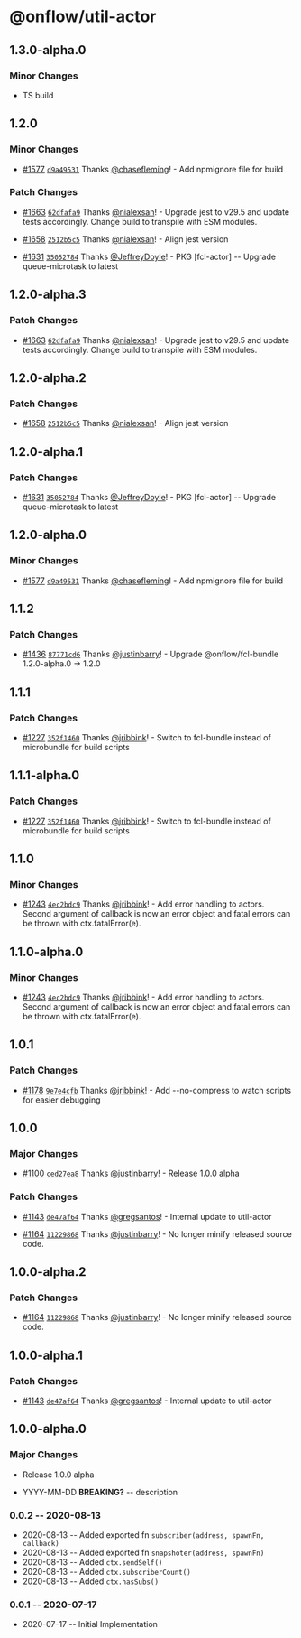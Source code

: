 # @onflow/util-actor

## 1.3.0-alpha.0

### Minor Changes

- TS build

## 1.2.0

### Minor Changes

- [#1577](https://github.com/onflow/fcl-js/pull/1577) [`d9a49531`](https://github.com/onflow/fcl-js/commit/d9a495316cd03ed0de99e0f01d1b8850a1f0eec4) Thanks [@chasefleming](https://github.com/chasefleming)! - Add npmignore file for build

### Patch Changes

- [#1663](https://github.com/onflow/fcl-js/pull/1663) [`62dfafa9`](https://github.com/onflow/fcl-js/commit/62dfafa9c7adc3933822b0d3171d6eb025f1719e) Thanks [@nialexsan](https://github.com/nialexsan)! - Upgrade jest to v29.5 and update tests accordingly. Change build to transpile with ESM modules.

- [#1658](https://github.com/onflow/fcl-js/pull/1658) [`2512b5c5`](https://github.com/onflow/fcl-js/commit/2512b5c53dff708fca97cd8afdbb1f4a46b2f106) Thanks [@nialexsan](https://github.com/nialexsan)! - Align jest version

- [#1631](https://github.com/onflow/fcl-js/pull/1631) [`35052784`](https://github.com/onflow/fcl-js/commit/3505278418e64045248c04fd21f0c09ddbb3132e) Thanks [@JeffreyDoyle](https://github.com/JeffreyDoyle)! - PKG [fcl-actor] -- Upgrade queue-microtask to latest

## 1.2.0-alpha.3

### Patch Changes

- [#1663](https://github.com/onflow/fcl-js/pull/1663) [`62dfafa9`](https://github.com/onflow/fcl-js/commit/62dfafa9c7adc3933822b0d3171d6eb025f1719e) Thanks [@nialexsan](https://github.com/nialexsan)! - Upgrade jest to v29.5 and update tests accordingly. Change build to transpile with ESM modules.

## 1.2.0-alpha.2

### Patch Changes

- [#1658](https://github.com/onflow/fcl-js/pull/1658) [`2512b5c5`](https://github.com/onflow/fcl-js/commit/2512b5c53dff708fca97cd8afdbb1f4a46b2f106) Thanks [@nialexsan](https://github.com/nialexsan)! - Align jest version

## 1.2.0-alpha.1

### Patch Changes

- [#1631](https://github.com/onflow/fcl-js/pull/1631) [`35052784`](https://github.com/onflow/fcl-js/commit/3505278418e64045248c04fd21f0c09ddbb3132e) Thanks [@JeffreyDoyle](https://github.com/JeffreyDoyle)! - PKG [fcl-actor] -- Upgrade queue-microtask to latest

## 1.2.0-alpha.0

### Minor Changes

- [#1577](https://github.com/onflow/fcl-js/pull/1577) [`d9a49531`](https://github.com/onflow/fcl-js/commit/d9a495316cd03ed0de99e0f01d1b8850a1f0eec4) Thanks [@chasefleming](https://github.com/chasefleming)! - Add npmignore file for build

## 1.1.2

### Patch Changes

- [#1436](https://github.com/onflow/fcl-js/pull/1436) [`87771cd6`](https://github.com/onflow/fcl-js/commit/87771cd6db2cea13787502522a292e75ce43c4f0) Thanks [@justinbarry](https://github.com/justinbarry)! - Upgrade @onflow/fcl-bundle 1.2.0-alpha.0 -> 1.2.0

## 1.1.1

### Patch Changes

- [#1227](https://github.com/onflow/fcl-js/pull/1227) [`352f1460`](https://github.com/onflow/fcl-js/commit/352f1460a2f34d228a74fa4bbc6fcf6e68a968b6) Thanks [@jribbink](https://github.com/jribbink)! - Switch to fcl-bundle instead of microbundle for build scripts

## 1.1.1-alpha.0

### Patch Changes

- [#1227](https://github.com/onflow/fcl-js/pull/1227) [`352f1460`](https://github.com/onflow/fcl-js/commit/352f1460a2f34d228a74fa4bbc6fcf6e68a968b6) Thanks [@jribbink](https://github.com/jribbink)! - Switch to fcl-bundle instead of microbundle for build scripts

## 1.1.0

### Minor Changes

- [#1243](https://github.com/onflow/fcl-js/pull/1243) [`4ec2bdc9`](https://github.com/onflow/fcl-js/commit/4ec2bdc9805ac081bdc8003b6e1ea52e02d3909d) Thanks [@jribbink](https://github.com/jribbink)! - Add error handling to actors. Second argument of callback is now an error object and fatal errors can be thrown with ctx.fatalError(e).

## 1.1.0-alpha.0

### Minor Changes

- [#1243](https://github.com/onflow/fcl-js/pull/1243) [`4ec2bdc9`](https://github.com/onflow/fcl-js/commit/4ec2bdc9805ac081bdc8003b6e1ea52e02d3909d) Thanks [@jribbink](https://github.com/jribbink)! - Add error handling to actors. Second argument of callback is now an error object and fatal errors can be thrown with ctx.fatalError(e).

## 1.0.1

### Patch Changes

- [#1178](https://github.com/onflow/fcl-js/pull/1178) [`9e7e4cfb`](https://github.com/onflow/fcl-js/commit/9e7e4cfbc026765019653b0e891e63a2d789ceb4) Thanks [@jribbink](https://github.com/jribbink)! - Add --no-compress to watch scripts for easier debugging

## 1.0.0

### Major Changes

- [#1100](https://github.com/onflow/fcl-js/pull/1100) [`ced27ea8`](https://github.com/onflow/fcl-js/commit/ced27ea855988f02f1312c7b732aa107a410c854) Thanks [@justinbarry](https://github.com/justinbarry)! - Release 1.0.0 alpha

### Patch Changes

- [#1143](https://github.com/onflow/fcl-js/pull/1143) [`de47af64`](https://github.com/onflow/fcl-js/commit/de47af647a5bdad154a2d83e2ea2260ab54f0c60) Thanks [@gregsantos](https://github.com/gregsantos)! - Internal update to util-actor

* [#1164](https://github.com/onflow/fcl-js/pull/1164) [`11229868`](https://github.com/onflow/fcl-js/commit/11229868cf916d204901f8bb3f76ee234e9152a8) Thanks [@justinbarry](https://github.com/justinbarry)! - No longer minify released source code.

## 1.0.0-alpha.2

### Patch Changes

- [#1164](https://github.com/onflow/fcl-js/pull/1164) [`11229868`](https://github.com/onflow/fcl-js/commit/11229868cf916d204901f8bb3f76ee234e9152a8) Thanks [@justinbarry](https://github.com/justinbarry)! - No longer minify released source code.

## 1.0.0-alpha.1

### Patch Changes

- [#1143](https://github.com/onflow/fcl-js/pull/1143) [`de47af64`](https://github.com/onflow/fcl-js/commit/de47af647a5bdad154a2d83e2ea2260ab54f0c60) Thanks [@gregsantos](https://github.com/gregsantos)! - Internal update to util-actor

## 1.0.0-alpha.0

### Major Changes

- Release 1.0.0 alpha

- YYYY-MM-DD **BREAKING?** -- description

### 0.0.2 -- 2020-08-13

- 2020-08-13 -- Added exported fn `subscriber(address, spawnFn, callback)`
- 2020-08-13 -- Added exported fn `snapshoter(address, spawnFn)`
- 2020-08-13 -- Added `ctx.sendSelf()`
- 2020-08-13 -- Added `ctx.subscriberCount()`
- 2020-08-13 -- Added `ctx.hasSubs()`

### 0.0.1 -- 2020-07-17

- 2020-07-17 -- Initial Implementation
